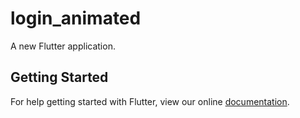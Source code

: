 # login_animated

A new Flutter application.

## Getting Started

For help getting started with Flutter, view our online
[documentation](https://flutter.io/).

